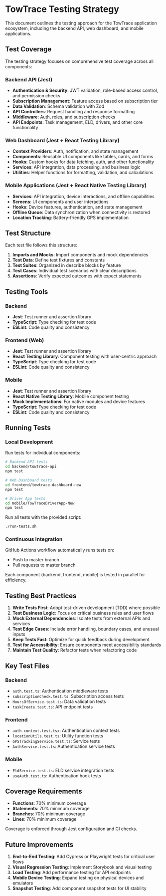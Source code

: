 # TowTrace Testing Strategy

This document outlines the testing approach for the TowTrace application ecosystem, including the backend API, web dashboard, and mobile applications.

## Test Coverage

The testing strategy focuses on comprehensive test coverage across all components:

### Backend API (Jest)
- **Authentication & Security**: JWT validation, role-based access control, and permission checks
- **Subscription Management**: Feature access based on subscription tier
- **Data Validation**: Schema validation with Zod
- **API Controllers**: Request handling and response formatting
- **Middleware**: Auth, roles, and subscription checks
- **API Endpoints**: Task management, ELD, drivers, and other core functionality

### Web Dashboard (Jest + React Testing Library)
- **Context Providers**: Auth, notification, and state management
- **Components**: Reusable UI components like tables, cards, and forms
- **Hooks**: Custom hooks for data fetching, auth, and other functionality
- **Services**: API integration, data processing, and business logic
- **Utilities**: Helper functions for formatting, validation, and calculations

### Mobile Applications (Jest + React Native Testing Library)
- **Services**: API integration, device interactions, and offline capabilities
- **Screens**: UI components and user interactions
- **Hooks**: Device features, authentication, and state management
- **Offline Queue**: Data synchronization when connectivity is restored
- **Location Tracking**: Battery-friendly GPS implementation

## Test Structure

Each test file follows this structure:
1. **Imports and Mocks**: Import components and mock dependencies
2. **Test Data**: Define test fixtures and constants
3. **Test Suites**: Organized in describe blocks by feature
4. **Test Cases**: Individual test scenarios with clear descriptions
5. **Assertions**: Verify expected outcomes with expect statements

## Testing Tools

### Backend
- **Jest**: Test runner and assertion library
- **TypeScript**: Type checking for test code
- **ESLint**: Code quality and consistency

### Frontend (Web)
- **Jest**: Test runner and assertion library
- **React Testing Library**: Component testing with user-centric approach
- **TypeScript**: Type checking for test code
- **ESLint**: Code quality and consistency

### Mobile
- **Jest**: Test runner and assertion library
- **React Native Testing Library**: Mobile component testing
- **Mock Implementations**: For native modules and device features
- **TypeScript**: Type checking for test code
- **ESLint**: Code quality and consistency

## Running Tests

### Local Development

Run tests for individual components:

```bash
# Backend API tests
cd backend/towtrace-api
npm test

# Web Dashboard tests
cd frontend/towtrace-dashboard-new
npm test

# Driver App tests
cd mobile/TowTraceDriverApp-New
npm test
```

Run all tests with the provided script:

```bash
./run-tests.sh
```

### Continuous Integration

GitHub Actions workflow automatically runs tests on:
- Push to master branch
- Pull requests to master branch

Each component (backend, frontend, mobile) is tested in parallel for efficiency.

## Testing Best Practices

1. **Write Tests First**: Adopt test-driven development (TDD) where possible
2. **Test Business Logic**: Focus on critical business rules and user flows
3. **Mock External Dependencies**: Isolate tests from external APIs and services
4. **Test Edge Cases**: Include error handling, boundary cases, and unusual inputs
5. **Keep Tests Fast**: Optimize for quick feedback during development
6. **Test for Accessibility**: Ensure components meet accessibility standards
7. **Maintain Test Quality**: Refactor tests when refactoring code

## Key Test Files

### Backend
- `auth.test.ts`: Authentication middleware tests
- `subscriptionCheck.test.ts`: Subscription access tests
- `HoursOfService.test.ts`: Data validation tests
- `taskCreate.test.ts`: API endpoint tests

### Frontend
- `auth-context.test.tsx`: Authentication context tests
- `locationUtils.test.ts`: Utility function tests
- `GPSTrackingService.test.ts`: Service tests
- `AuthService.test.ts`: Authentication service tests

### Mobile
- `EldService.test.ts`: ELD service integration tests
- `useAuth.test.ts`: Authentication hook tests

## Coverage Requirements

- **Functions**: 70% minimum coverage
- **Statements**: 70% minimum coverage
- **Branches**: 70% minimum coverage
- **Lines**: 70% minimum coverage

Coverage is enforced through Jest configuration and CI checks.

## Future Improvements

1. **End-to-End Testing**: Add Cypress or Playwright tests for critical user flows
2. **Visual Regression Testing**: Implement Storybook and visual testing
3. **Load Testing**: Add performance testing for API endpoints
4. **Mobile Device Testing**: Expand testing on physical devices and emulators
5. **Snapshot Testing**: Add component snapshot tests for UI stability